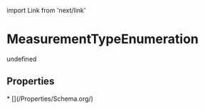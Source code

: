 import Link from 'next/link'
# MeasurementTypeEnumeration

undefined

## Properties

<Grid>
* [](/Properties/Schema.org/)

</Grid>

